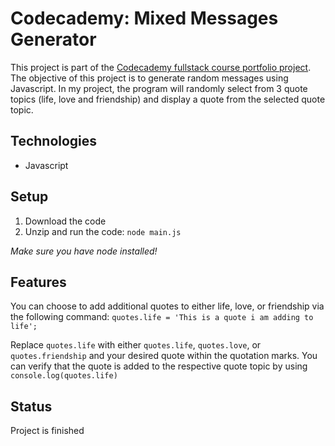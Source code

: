 # Codecademy: Mixed Messages Generator
This project is part of the [Codecademy fullstack course portfolio project](https://www.codecademy.com/paths/full-stack-engineer-career-path/tracks/fscp-javascript-syntax-portfolio-project/modules/fscp-mixed-messages/kanban_projects/mixed-messages). The objective of this project is to generate random messages using Javascript. In my project, the program will randomly select from 3 quote topics (life, love and friendship) and display a quote from the selected quote topic.

## Technologies
* Javascript

## Setup
1. Download the code
2. Unzip and run the code: `node main.js` 

*Make sure you have node installed!*

## Features
You can choose to add additional quotes to either life, love, or friendship via the following command:
`quotes.life = 'This is a quote i am adding to life';`


Replace `quotes.life` with either `quotes.life`, `quotes.love`, or `quotes.friendship` and your desired quote within the quotation marks.
You can verify that the quote is added to the respective quote topic by using `console.log(quotes.life)`

## Status
Project is finished
